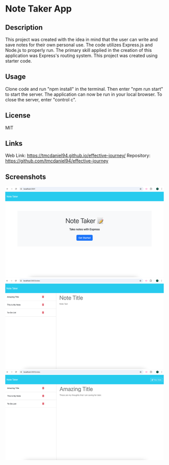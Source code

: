 # Note Taker App

## Description
This project was created with the idea in mind that the user can write and save notes for their own personal use. The code utilizes Express.js and Node.js to properly run. The primary skill applied in the creation of this application was Express's routing system. This project was created using starter code.

## Usage
Clone code and run "npm install" in the terminal. Then enter "npm run start" to start the server. The application can now be run in your local browser. To close the server, enter "control c".

## License
MIT

## Links
Web Link: https://tmcdaniel94.github.io/effective-journey/
Repository: https://github.com/tmcdaniel94/effective-journey

## Screenshots
![Landing Page](./public/assets/images/notetaker1.png)
![Note Taking Page Clear](./public/assets/images/notetaker2.png)
![Note Taking Page Selected](./public/assets/images/notetaker3.png)